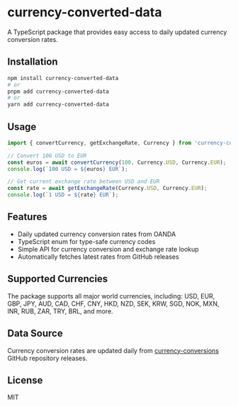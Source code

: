 # currency-converted-data

A TypeScript package that provides easy access to daily updated currency conversion rates.

## Installation

```bash
npm install currency-converted-data
# or
pnpm add currency-converted-data
# or
yarn add currency-converted-data
```

## Usage

```typescript
import { convertCurrency, getExchangeRate, Currency } from 'currency-converted-data';

// Convert 100 USD to EUR
const euros = await convertCurrency(100, Currency.USD, Currency.EUR);
console.log(`100 USD = ${euros} EUR`);

// Get current exchange rate between USD and EUR
const rate = await getExchangeRate(Currency.USD, Currency.EUR);
console.log(`1 USD = ${rate} EUR`);
```

## Features

- Daily updated currency conversion rates from OANDA
- TypeScript enum for type-safe currency codes
- Simple API for currency conversion and exchange rate lookup
- Automatically fetches latest rates from GitHub releases

## Supported Currencies

The package supports all major world currencies, including:
USD, EUR, GBP, JPY, AUD, CAD, CHF, CNY, HKD, NZD, SEK, KRW, SGD, NOK, MXN, INR, RUB, ZAR, TRY, BRL, and more.

## Data Source

Currency conversion rates are updated daily from [currency-conversions](https://github.com/Andrew-Chen-Wang/currency-conversions) GitHub repository releases.

## License

MIT
